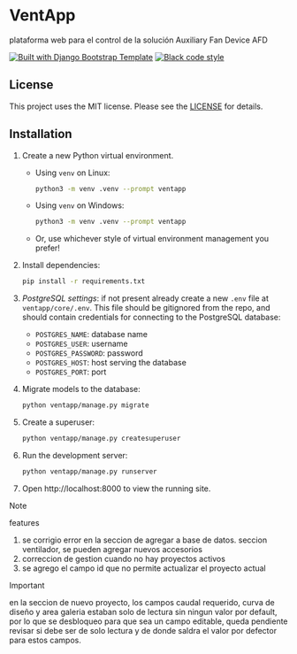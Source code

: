 # VentApp

plataforma web para el control de la solución Auxiliary Fan Device AFD

[![Built with Django Bootstrap Template](https://img.shields.io/badge/Built%20with-Django%20Bootstrap%20Template-blueviolet.svg)](https://github.com/griceturrble/django-bootstrap-template/) [![Black code style](https://img.shields.io/badge/code%20style-black-000000.svg)](https://github.com/ambv/black)


## License

This project uses the MIT license. Please see the [LICENSE](LICENSE) for details.


## Installation

1. Create a new Python virtual environment.

   - Using `venv` on Linux:

     ```bash
     python3 -m venv .venv --prompt ventapp
     ```

   - Using `venv` on Windows:

     ```bash
     python3 -m venv .venv --prompt ventapp
     ```

   - Or, use whichever style of virtual environment management you prefer!

1. Install dependencies:

   ```bash
   pip install -r requirements.txt
   ```

1. *PostgreSQL settings*: if not present already create a new `.env` file at `ventapp/core/.env`. This file should be gitignored from the repo, and should contain credentials for connecting to the PostgreSQL database:

   - `POSTGRES_NAME`: database name
   - `POSTGRES_USER`: username
   - `POSTGRES_PASSWORD`: password
   - `POSTGRES_HOST`: host serving the database
   - `POSTGRES_PORT`: port

1. Migrate models to the database:

   ```bash
   python ventapp/manage.py migrate
   ```

1. Create a superuser:

   ```bash
   python ventapp/manage.py createsuperuser
   ```

1. Run the development server:

   ```bash
   python ventapp/manage.py runserver
   ```

1. Open http://localhost:8000 to view the running site.

> [!NOTE]
> features
> 1. se corrigio error en la seccion de agregar a base de datos. seccion ventilador, se pueden agregar nuevos accesorios
> 2. correccion de gestion cuando no hay proyectos activos
> 3. se agrego el campo id que no permite actualizar el proyecto actual

> [!IMPORTANT]
> en la seccion de nuevo proyecto, los campos caudal requerido, curva de diseño y area galeria estaban solo de lectura sin ningun valor por default, por lo que se desbloqueo para que sea un campo editable,
> queda pendiente revisar si debe ser de solo lectura y de donde saldra el valor por defector para estos campos.

